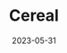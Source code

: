 ---
title: 'Cereal'
date: '2023-05-31' 
metatag: '' 
inventory: '0' 
draft: false 
# meta description 
shortDescripton: ''
description: 'Breakfast'
longdescription: ''
tags: ''
brand: ''
subCategory: ''
unit: 'Unit'
sellCount: '0'
featured: False
# product Price
price: '200.0'
# Product Short Description
productID: '3DF136E8-1BFF-ED11-996D-005056B3A416'
type: 'products'
category: 'Breakfast' 
thumnailproduct: 'https://eraconnect.blob.core.windows.net/product-images/basics/184adb43-5746-4b1b-8410-79972a6a2264.webp' 
images:
  - image: 'https://eraconnect.blob.core.windows.net/product-images/basics/184adb43-5746-4b1b-8410-79972a6a2264.webp'  
Variants:
---